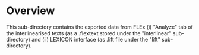 # Overview

This sub-directory contains the exported data from FLEx (i) "Analyze" tab of the interlinearised texts (as a .flextext stored under the "interlinear" sub-directory) and (ii) LEXICON interface (as .lift file under the "lift" sub-directory).

 
